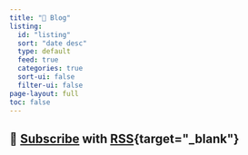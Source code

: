```yaml
---
title: "📝 Blog"
listing:
  id: "listing"
  sort: "date desc"
  type: default
  feed: true
  categories: true
  sort-ui: false
  filter-ui: false
page-layout: full
toc: false
---
```


## :mega: [Subscribe](./index.xml) with [RSS](https://en.wikipedia.org/wiki/RSS){target="_blank"}
